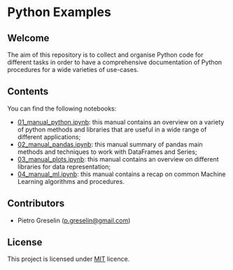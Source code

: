 # Python Examples

## Welcome

The aim of this repository is to collect and organise Python code for different tasks in order to have a comprehensive documentation of Python procedures for a wide varieties of use-cases.

## Contents

You can find the following notebooks:

- [01_manual_python.ipynb](python/01_manual_python.ipynb): this manual contains an overview on a variety of python methods and libraries that are useful in a wide range of different applications;
- [02_manual_pandas.ipynb](python/02_manual_pandas.ipynb): this manual summary of pandas main methods and techniques to work with DataFrames and Series;
- [03_manual_plots.ipynb](python/03_manual_plots.ipynb): this manual contains an overview on different libraries for data representation;
- [04_manual_ml.ipynb](python/04_manual_ml.ipynb): this manual contains a recap on common Machine Learning algorithms and procedures.

## Contributors

- Pietro Greselin (p.greselin@gmail.com)

## License

This project is licensed under [MIT](https://choosealicense.com/licenses/mit/) licence.
